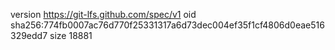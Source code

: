 version https://git-lfs.github.com/spec/v1
oid sha256:774fb0007ac76d770f25331317a6d73dec004ef35f1cf4806d0eae516329edd7
size 18881
